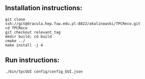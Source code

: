 ## Installation instructions:

```
git clone ssh://git@dracula.hep.fuw.edu.pl:8822/akalinowski/TPCReco.git
cd TPCReco
git checkout relevant_tag
mkdir build; cd build
cmake ../
make install -j 4
```
## Run instructions:

```
./bin/tpcGUI config/config_GUI.json
```